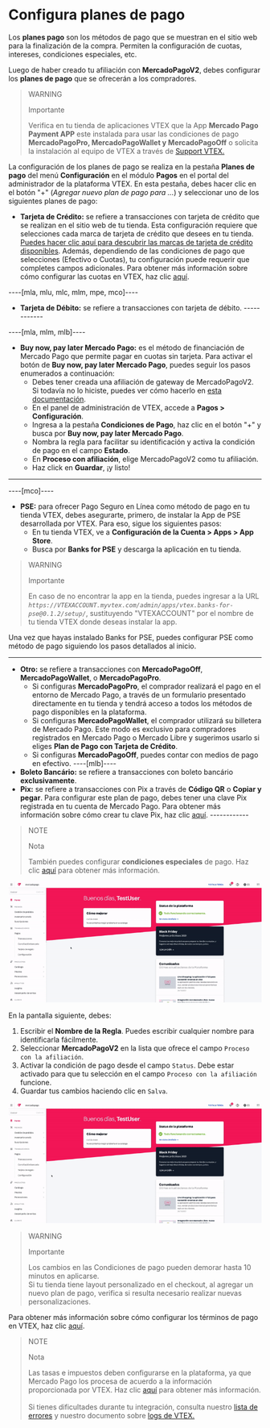# Configura planes de pago

Los **planes pago** son los métodos de pago que se muestran en el sitio web para la finalización de la compra. Permiten la configuración de cuotas, intereses, condiciones especiales, etc.

Luego de haber creado tu afiliación con **MercadoPagoV2**, debes configurar los **planes de pago** que se ofrecerán a los compradores.

> WARNING
>
> Importante
>
> Verifica en tu tienda de aplicaciones VTEX que la App **Mercado Pago Payment APP** este instalada para usar las condiciones de pago **MercadoPagoPro, MercadoPagoWallet y MercadoPagoOff** o solicita la instalación al equipo de VTEX a través de [Support VTEX.](https://help.vtex.com/es/support)

La configuración de los planes de pago se realiza en la pestaña **Planes de pago** del menú **Configuración** en el módulo **Pagos** en el portal del administrador de la plataforma VTEX. En esta pestaña, debes hacer clic en el botón "+" (*Agregar nuevo plan de pago para ...*) y seleccionar uno de los siguientes planes de pago:

* **Tarjeta de Crédito:** se refiere a transacciones con tarjeta de crédito que se realizan en el sitio web de tu tienda. Esta configuración requiere que selecciones cada marca de tarjeta de crédito que desees en tu tienda. [Puedes hacer clic aquí para descubrir las marcas de tarjeta de crédito disponibles](/developers/es/docs/vtex/payment-methods). Además, dependiendo de las condiciones de pago que selecciones (Efectivo o Cuotas), tu configuración puede requerir que completes campos adicionales. Para obtener más información sobre cómo configurar las cuotas en VTEX, haz clic [aquí](https://help.vtex.com/es/tutorial/condicoes-de-pagamento--tutorials_455#parcelado-sem-juros). 

----[mla, mlu, mlc, mlm, mpe, mco]----
* **Tarjeta de Débito:** se refiere a transacciones con tarjeta de débito. ------------

----[mla, mlm, mlb]----
* **Buy now, pay later Mercado Pago:** es el método de financiación de Mercado Pago que permite pagar en cuotas sin tarjeta. Para activar el botón de **Buy now, pay later Mercado Pago**, puedes seguir los pasos enumerados a continuación:
  * Debes tener creada una afiliación de gateway de MercadoPagoV2. Si todavía no lo hiciste, puedes ver cómo hacerlo en [esta documentación](/developers/es/docs/vtex/gateway-affiliations).
  * En el panel de administración de VTEX, accede a **Pagos > Configuración**.
  * Ingresa a la pestaña **Condiciones de Pago**, haz clic en el botón "+" y busca por **Buy now, pay later Mercado Pago**.
  * Nombra la regla para facilitar su identificación y activa la condición de pago en el campo **Estado**.
  * En **Proceso con afiliación**, elige MercadoPagoV2 como tu afiliación.
  * Haz click en **Guardar**, ¡y listo!
------------
----[mco]----
* **PSE:** para ofrecer Pago Seguro en Línea como método de pago en tu tienda VTEX, debes asegurarte, primero, de instalar la App de PSE desarrollada por VTEX. Para eso, sigue los siguientes pasos:
  * En tu tienda VTEX, ve a **Configuración de la Cuenta > Apps > App Store**.
  * Busca por **Banks for PSE** y descarga la aplicación en tu tienda.

> WARNING
>
> Importante
>
> En caso de no encontrar la app en la tienda, puedes ingresar a la URL *`https://VTEXACCOUNT.myvtex.com/admin/apps/vtex.banks-for-pse@0.1.2/setup/`*, sustituyendo "VTEXACCOUNT" por el nombre de tu tienda VTEX donde deseas instalar la app.

Una vez que hayas instalado Banks for PSE, puedes configurar PSE como método de pago siguiendo los pasos detallados al inicio.

------------
* **Otro:** se refiere a transacciones con **MercadoPagoOff**, **MercadoPagoWallet**, o **MercadoPagoPro**.
  * Si configuras **MercadoPagoPro**, el comprador realizará el pago en el entorno de Mercado Pago, a través de un formulario presentado directamente en tu tienda y tendrá acceso a todos los métodos de pago disponibles en la plataforma.
  * Si configuras **MercadoPagoWallet**, el comprador utilizará su billetera de Mercado Pago. Este modo es exclusivo para compradores registrados en Mercado Pago o Mercado Libre y sugerimos usarlo si eliges **Plan de Pago con Tarjeta de Crédito**.
  * Si configuras **MercadoPagoOff**, puedes contar con medios de pago en efectivo. ----[mlb]----
* **Boleto Bancário:** se refiere a transacciones con boleto bancário **exclusivamente**.
* **Pix:** se refiere a transacciones con Pix a través de **Código QR** o **Copiar y pegar**. Para configurar este plan de pago, debes tener una clave Pix registrada en tu cuenta de Mercado Pago. Para obtener más información sobre cómo crear tu clave Pix, haz clic [aquí](https://www.mercadopago[FAKER][URL][DOMAIN]/stop/pix?url=https%3A%2F%2Fwww.mercadopago.com.br%2Fadmin-pix-keys%2Fmy-keys&authentication_mode=required). ------------

> NOTE
>
> Nota
> 
> También puedes configurar **condiciones especiales** de pago. Haz clic [aquí](https://help.vtex.com/es/tutorial/condicoes-especiais--tutorials_456?&utm_source=admin) para obtener más información.

![Configurar planes de pago](/images/vtex/paymentconditions-imagenv2-es.gif)

En la pantalla siguiente, debes:

1. Escribir el **Nombre de la Regla**. Puedes escribir cualquier nombre para identificarla fácilmente.
2. Seleccionar **MercadoPagoV2** en la lista que ofrece el campo `Proceso con la afiliación`.
3. Activar la condición de pago desde el campo `Status`. Debe estar activado para que tu selección en el campo `Proceso con la afiliación` funcione.
4. Guardar tus cambios haciendo clic en `Salva`.

![Configurar planes de pag con tarjeta de crédito](/images/vtex/paymentconditions-cc-imagenv2-es.gif)

> WARNING
>
> Importante
> 
> Los cambios en las Condiciones de pago pueden demorar hasta 10 minutos en aplicarse.
> <br>
> Si tu tienda tiene layout personalizado en el checkout, al agregar un nuevo plan de pago, verifica si resulta necesario realizar nuevas personalizaciones.

Para obtener más información sobre cómo configurar los términos de pago en VTEX, haz clic [aquí](https://help.vtex.com/es/tutorial/condicoes-de-pagamento--tutorials_455).

> NOTE
>
> Nota
>
> Las tasas e impuestos deben configurarse en la plataforma, ya que Mercado Pago los procesa de acuerdo a la información proporcionada por VTEX. Haz clic [aquí](https://help.vtex.com/es/tutorial/creando-la-tasaimpuesto/) para obtener más información.
> <br>
> <br>
> Si tienes dificultades durante tu integración, consulta nuestro [lista de errores](https://www.mercadopago[FAKER][URL][DOMAIN]/developers/es/guides/plugins/unofficial/vtex/common-errors) y nuestro documento sobre [logs de VTEX.](https://www.mercadopago[FAKER][URL][DOMAIN]/developers/es/guides/vtex/logs)